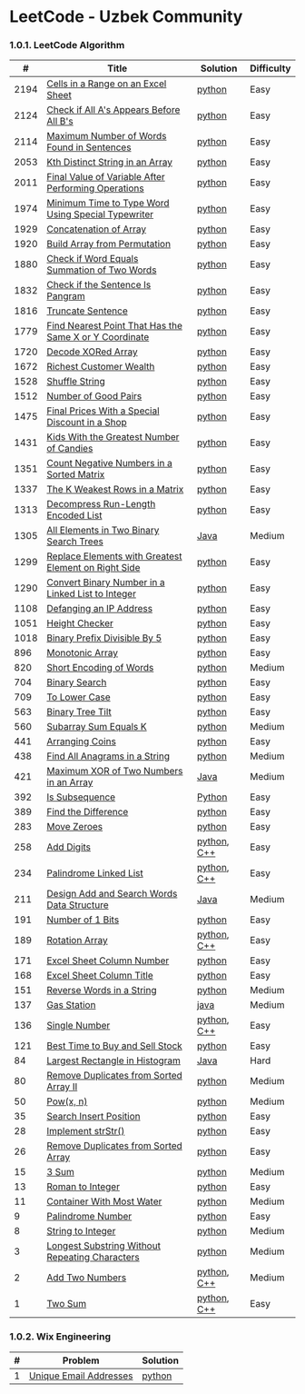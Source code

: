LeetCode - Uzbek Community
========

### 1.0.1. LeetCode Algorithm

| #     | Title                                                                                                                                           | Solution                                                                                                                                    | Difficulty |
|-------|-------------------------------------------------------------------------------------------------------------------------------------------------|---------------------------------------------------------------------------------------------------------------------------------------------|------------|
| 2194  | [Cells in a Range on an Excel Sheet](https://leetcode.com/problems/cells-in-a-range-on-an-excel-sheet/)                                         | [python](Algorithms/python/CellsInARangeOnAnExcelSheet/cells-in-a-range-on-an-excel-sheet.py)                                               | Easy       |
| 2124  | [Check if All A's Appears Before All B's](https://leetcode.com/problems/check-if-all-as-appears-before-all-bs/)                                 | [python](Algorithms/python/CheckifAllAsAppearsBeforeAllBs/Check-if-All-A's-Appears-Before-All-B's.py)                                       | Easy       |
| 2114  | [Maximum Number of Words Found in Sentences](https://leetcode.com/problems/maximum-number-of-words-found-in-sentences/)                         | [python](Algorithms/python/MaximumNumberofWordsFoundinSentences/MaximumNumberofWordsFoundinSentences.py)                                    | Easy       |
| 2053  | [Kth Distinct String in an Array](https://leetcode.com/problems/kth-distinct-string-in-an-array/)                                               | [python](Algorithms/python/KthDistinctStringInAnArray/distinct-string-in-an-array.py)                                                       | Easy       |
| 2011  | [Final Value of Variable After Performing Operations](https://leetcode.com/problems/final-value-of-variable-after-performing-operations/)       | [python](Algorithms/python/FinalValueOfVariableAfterPerformingOperations/FinalValueofVariableAfterPerformingOperations.py)                  | Easy       |
| 1974  | [Minimum Time to Type Word Using Special Typewriter](https://leetcode.com/problems/minimum-time-to-type-word-using-special-keyboard/)           | [python](Algorithms/python/MinimumTimetoTypeWordUsingSpecialTypewriter/minimum-time-to-type-word-using-special-typewriter.py)               | Easy       |
| 1929  | [Concatenation of Array](https://leetcode.com/problems/concatenation-of-array/)                                                                 | [python](Algorithms/python/ConcatenationOfArray/ConcatenationOfArray.py)                                                                    | Easy       |
| 1920  | [Build Array from Permutation](https://leetcode.com/problems/build-array-from-permutation/)                                                     | [python](Algorithms/python/BuildArrayfromPermutation/BuildArrayfromPermutation.py)                                                          | Easy       |
| 1880  | [Check if Word Equals Summation of Two Words](https://leetcode.com/problems/check-if-word-equals-summation-of-two-words/)                       | [python](Algorithms/python/CheckIfWordEqualsSummationOfTwoWords/ifWordEqualsSummationofTwo-Words.py)                                        | Easy       |
| 1832  | [Check if the Sentence Is Pangram](https://leetcode.com/problems/check-if-the-sentence-is-pangram/)                                             | [python](Algorithms/python/CheckIfTheSentenceIsPangram/check-if-the-sentence-is-pangram.py)                                                 | Easy       |
| 1816  | [Truncate Sentence](https://leetcode.com/problems/truncate-sentence/)                                                                           | [python](Algorithms/python/TruncateSentence/Truncate-Sentence.py)                                                                           | Easy       |
| 1779  | [Find Nearest Point That Has the Same X or Y Coordinate](https://leetcode.com/problems/find-nearest-point-that-has-the-same-x-or-y-coordinate/) | [python](Algorithms/python/FindNearestPointThatHasTheSameXorYCoordinate/Find-Nearest-Point–That-Has-the-Same-X-or-Y-Coordinate.py)          | Easy       |
| 1720  | [Decode XORed Array](https://leetcode.com/problems/decode-xor-ed-array/)                                                                        | [python](Algorithms/python/DecodeXORedArray/DecodeXORedArray.py)                                                                            | Easy       |
| 1672  | [Richest Customer Wealth](https://leetcode.com/problems/richest-customer-wealth)                                                                | [python](Algorithms/python/RichestCustomerWealth/)                                                                                          | Easy       |
| 1528  | [Shuffle String](https://leetcode.com/problems/shuffle-string)                                                                                  | [python](Algorithms/python/ShuffleString/ShuffleString.py)                                                                                  | Easy       |
| 1512  | [Number of Good Pairs](https://leetcode.com/problems/number-of-good-pairs)                                                                      | [python](Algorithms/python/NumberOfGoodPairs/NumberOfGoodPairs.py)                                                                          | Easy       |
| 1475  | [Final Prices With a Special Discount in a Shop](https://leetcode.com/problems/final-prices-with-a-special-discount-in-a-shop/)                 | [python](Algorithms/python/FinalPricesWithaSpecialDiscountinaShop/final-prices-with-a-special-discount-in-a-shop.py)                        | Easy       |
| 1431  | [Kids With the Greatest Number of Candies](https://leetcode.com/problems/kids-with-the-greatest-number-of-candies/)                             | [python](Algorithms/python/KidsWiththeGreatestNumberofCandies/KidsWiththeGreatestNumberofCandies.py)                                        | Easy       |
| 1351  | [Count Negative Numbers in a Sorted Matrix](https://leetcode.com/problems/count-negative-numbers-in-a-sorted-matrix/)                           | [python](Algorithms/python/CountNegativeNumbersinaSortedMatrix/Count-Negative-Numbers-in-a-Sorted-Matrix.py)                                | Easy       |
| 1337  | [The K Weakest Rows in a Matrix](https://leetcode.com/problems/the-k-weakest-rows-in-a-matrix/)                                                 | [python](Algorithms/python/TheKWeakestRowsinaMatrix/The-K-Weakest-Rows-in-a-Matrix.py)                                                      | Easy       |
| 1313  | [Decompress Run-Length Encoded List](https://leetcode.com/problems/decompress-run-length-encoded-list/)                                         | [python](Algorithms/python/DecompressRun-LengthEncodedList/1313-Decompress-Run-Length-Encoded-List.py)                                      | Easy       |
| 1305  | [All Elements in Two Binary Search Trees](https://leetcode.com/problems/all-elements-in-two-binary-search-trees)                                | [Java](Algorithms/Java/AllElementsInTwoBinarySearchTrees/All_Elements_in_Two_Binary_Search_Trees.java)                                      | Medium     |
| 1299  | [Replace Elements with Greatest Element on Right Side](https://leetcode.com/problems/replace-elements-with-greatest-element-on-right-side/)     | [python](Algorithms/python/ReplaceElementswithGreatestElementonRightSide/Replace-Elements-with-Greatest-Element-on-Right-Side.py)           | Easy       |
| 1290  | [Convert Binary Number in a Linked List to Integer](https://leetcode.com/problems/convert-binary-number-in-a-linked-list-to-integer/)           | [python](Algorithms/python/ConvertBinaryNumberinaLinkedListtoInteger/1290.ConvertBinaryNumberinaLinkedListtoInteger.py)                     | Easy       |
| 1108  | [Defanging an IP Address](https://leetcode.com/problems/defanging-an-ip-address)                                                                | [python](Algorithms/python/DefanginganIPAddress/DefangingAnIPAddress.py)                                                                    | Easy       |
| 1051  | [Height Checker](https://leetcode.com/problems/height-checker/)                                                                                 | [python](Algorithms/python/HeightChecker/height-checker.py)                                                                                 | Easy       |
| 1018  | [Binary Prefix Divisible By 5](https://leetcode.com/problems/binary-prefix-divisible-by-5/)                                                     | [python](Algorithms/python/BinaryPrefixDivisibleBy5/BinaryPrefixDivisibleBy5.py)                                                            | Easy       |
| 896   | [Monotonic Array](https://leetcode.com/problems/monotonic-array/)                                                                               | [python](Algorithms/python/MonotonicArray/monotonic-array.py)                                                                               | Easy       |
| 820   | [Short Encoding of Words](https://leetcode.com/problems/short-encoding-of-words/)                                                               | [python](Algorithms/python/ShortEncodingofWords/Short-Encoding-of-Words.py)                                                                 | Medium     |
| 704   | [Binary Search](https://leetcode.com/problems/binary-search/)                                                                                   | [python](Algorithms/python/BinarySearch/704-binary-search.py)                                                                               | Easy       |
| 709   | [To Lower Case](https://leetcode.com/problems/to-lower-case)                                                                                    | [python](Algorithms/python/ToLowerCase/ToLowerCase.py)                                                                                      | Easy       |
| 563   | [Binary Tree Tilt](https://leetcode.com/problems/binary-tree-tilt)                                                                              | [python](Algorithms/python/BinaryTreeTilt/BinaryTreeTilt.py)                                                                                | Easy       |
| 560   | [Subarray Sum Equals K](https://leetcode.com/problems/subarray-sum-equals-k/)                                                                   | [python](Algorithms/python/SubarraySumEqualsK/Subarray-Sum-Equals-K.py)                                                                     | Medium     |
| 441   | [Arranging Coins](https://leetcode.com/problems/arranging-coins/)                                                                               | [python](Algorithms/python/ArrangingCoins/441-arranging-coins.py)                                                                           | Easy       |
| 438   | [Find All Anagrams in a String](https://leetcode.com/problems/find-all-anagrams-in-a-string/)                                                   | [python](Algorithms/python/FindAllAnagramsinaString/Find-All-Anagrams-in-a-String.py)                                                       | Medium     |
| 421   | [Maximum XOR of Two Numbers in an Array](https://leetcode.com/problems/maximum-xor-of-two-numbers-in-an-array/)                                 | [Java](Algorithms/Java/MaximumXOROfTwoNumbersInAnArray/Maximum_XOR_of_Two_Numbers_in_an_Array.java)                                         | Medium     |
| 392   | [Is Subsequence](https://leetcode.com/problems/is-subsequence/)                                                                                 | [Python](Algorithms/python/IsSubsequence/392-is-subsequence.py)                                                                             | Easy       |
| 389   | [Find the Difference](https://leetcode.com/problems/find-the-difference/)                                                                       | [python](Algorithms/python/FindTheDifference/389-find-the-difference.py)                                                                    | Easy       |
| 283   | [Move Zeroes](https://leetcode.com/problems/move-zeroes/)                                                                                       | [python](Algorithms/python/MoveZeroes/Move-Zeroes.py)                                                                                       | Easy       |      
| 258   | [Add Digits](https://leetcode.com/problems/add-digits/)                                                                                         | [python](Algorithms/python/AddDigits/258-add-digits.py), [C++](Algorithms/C++/AddDigits/258-add-digits.cpp)                                 | Easy       |
| 234   | [Palindrome Linked List](https://leetcode.com/problems/palindrome-linked-list/)                                                                 | [python](Algorithms/python/PalindromeLinkedList/PalindromeLinkedList.py), [C++](Algorithms/C++/PalidromeLinkedList/PalidromeLinkedList.cpp) | Easy       |
| 211   | [Design Add and Search Words Data Structure](https://leetcode.com/problems/design-add-and-search-words-data-structure/)                         | [Java](Algorithms/Java/DesignAddAndSearchWordsDataStructure/DesignAddAndSearchWordsDataStructure.java)                                      | Medium     |
| 191   | [Number of 1 Bits](https://leetcode.com/problems/number-of-1-bits/)                                                                             | [python](Algorithms/python/NumberOf1Bits/number-of-1-bits.py)                                                                               | Easy       |
| 189   | [Rotation Array](https://leetcode.com/problems/rotate-array/)                                                                                   | [python](Algorithms/python/RotateArray/RotateArray.py), [C++](Algorithms/C++/RotateArray/RotateArray.cpp)                                   | Easy       |
| 171   | [Excel Sheet Column Number](https://leetcode.com/problems/excel-sheet-column-number/)                                                           | [python](Algorithms/python/ExcelSheetColumnNumber/excel-sheet-column-number.py)                                                             | Easy       |
| 168   | [Excel Sheet Column Title](https://leetcode.com/problems/excel-sheet-column-title/)                                                             | [python](Algorithms/python/ExcelSheetColumnTitle/excel-sheet-column-title.py)                                                               | Easy       |
| 151   | [Reverse Words in a String](https://leetcode.com/problems/reverse-words-in-a-string/)                                                           | [python](Algorithms/python/ReverseWordsInAString/Reverse-Words-in-a-String.py)                                                              | Medium     |
| 137   | [Gas Station](https://leetcode.com/problems/gas-station/)                                                                                       | [java](Algorithms/Java/GasStation/Gas_Station.java)                                                                                         | Medium     |
| 136   | [Single Number](https://leetcode.com/problems/single-number/)                                                                                   | [python](Algorithms/python/SingleNumber/136-single-number.py), [C++](Algorithms/C++/SingleNumber/SingleNumber.cpp)                          | Easy       |
| 121   | [Best Time to Buy and Sell Stock](https://leetcode.com/problems/best-time-to-buy-and-sell-stock/)                                               | [python](Algorithms/python/BestTimeToBuyAndSellStock/BestTimeToBuyAndSellStock.py)                                                          | Easy       |
| 84    | [Largest Rectangle in Histogram](https://leetcode.com/problems/largest-rectangle-in-histogram/)                                                 | [Java](Algorithms/Java/LargestRectangleInHistogram/LargestRectangleInHistogram.java)                                                        | Hard       |
| 80    | [Remove Duplicates from Sorted Array II](https://leetcode.com/problems/remove-duplicates-from-sorted-array-ii/)                                 | [python](Algorithms/python/RemoveDuplicatesfromSortedArrayII/80-Remove-Duplicates-from-Sorted-Array-II.py)                                  | Medium     |
| 50    | [Pow(x, n)](https://leetcode.com/problems/powx-n)                                                                                               | [python](Algorithms/python/Pow(x,n)/pow(x,n).py)                                                                                            | Medium     |
| 35    | [Search Insert Position](https://leetcode.com/problems/search-insert-position/)                                                                 | [python](Algorithms/python/SearchInsertPosition/35-search-insert-position.py)                                                               | Easy       |
| 28    | [Implement strStr()](https://leetcode.com/problems/implement-strstr/)                                                                           | [python](Algorithms/python/ImplementstrStr/implement-strstr.py)                                                                             | Easy       |
| 26    | [Remove Duplicates from Sorted Array](https://leetcode.com/problems/remove-duplicates-from-sorted-array/)                                       | [python](Algorithms/python/RemoveDuplicatesfromSortedArray/26-Remove-Duplicates-from-Sorted-Array.py)                                       | Easy       |
| 15    | [3 Sum](https://leetcode.com/problems/3sum/)                                                                                                    | [python](Algorithms/python/3Sum/3Sum.py)                                                                                                    | Medium     |
| 13    | [Roman to Integer](https://leetcode.com/problems/roman-to-integer/)                                                                             | [python](Algorithms/python/RomanToInteger/roman2integer.py)                                                                                 | Easy       |
| 11    | [Container With Most Water](https://leetcode.com/problems/container-with-most-water/)                                                           | [python](Algorithms/python/ContainerWithMostWater/container-with-most-water.py)                                                             | Medium     |
| 9     | [Palindrome Number](https://leetcode.com/problems/palindrome-number)                                                                            | [python](Algorithms/python/PalindromeNumber/PalindromeNumber.py)                                                                            | Easy       |
| 8     | [String to Integer](https://leetcode.com/problems/string-to-integer-atoi/)                                                                      | [python](Algorithms/python/StringToInteger(atoi)/StringToInteger(atoi).py)                                                                  | Medium     |
| 3     | [Longest Substring Without Repeating Characters](https://leetcode.com/problems/longest-substring-without-repeating-characters/)                 | [python](Algorithms/python/LongestSubstringWithoutRepeatingCharacters/Longest-Substring-Without-Repeating-Characters.py)                    | Medium     |
| 2     | [Add Two Numbers](https://leetcode.com/problems/add-two-numbers/)                                                                               | [python](Algorithms/python/AddTwoNumbers/AddTwoNumbers.py), [C++](Algorithms/C++/AddTwoNumbers/add-two-numbers.cpp)                         | Medium     |
| 1     | [Two Sum](https://leetcode.com/problems/two-sum/)                                                                                               | [python](Algorithms/python/TwoSum/Two_Sum.py), [C++](Algorithms/C++/TwoSum/twoSum.cpp)                                                      | Easy       |

### 1.0.2. Wix Engineering

| #   | Problem                                                                       | Solution                                                      |
| --- | ----------------------------------------------------------------------------- | ------------------------------------------------------------- |
| 1   | [Unique Email Addresses](Algorithms/python/WixEngineering/wix-engineering.py) | [python](Algorithms/python/WixEngineering/wix-engineering.py) |




 
